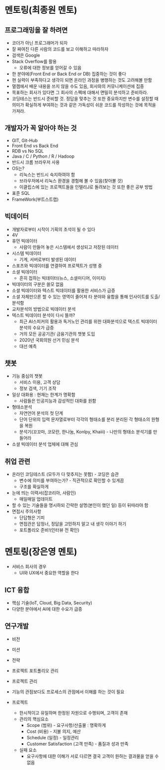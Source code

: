 # 멘토링(최종원 멘토)

## 프로그래밍을 잘 하려면

- 코더가 아닌 프로그래머가 되자
- 잘 짜여진 다른 사람의 코드를 보고 이해하고 따라하자
- 검색은 Google
- Stack Overflow를 활용
  - 오류에 대한 정보를 얻어갈 수 있음
- 한 분야에(Front End or Back End or DB) 집중하는 것이 좋다
- 현 실력이 부족하다고 생각이 되면 온라인 과정을 병행하는 것도 고려해볼 만함
- 멀캠에서 배운 내용을 쓰지 않을 수도 있음, 회사와의 커뮤니케이션에 집중
- 목표하는 회사가 있다면 그 회사의 스펙에 대해서 면밀히 분석하고 준비하라.
- 코딩테스는 반드시 준비할 것. 정답을 맞추는 것 또한 중요하지만 변수를 설정할 때 의미가 확실하게 부여하는 것과 같은 가독성이 쉬운 코드를 작성하는 것에 목적을 가져라.

## 개발자가 꼭 알아야 하는 것

- GIT, Git-Hub
- Front End vs Back End
- RDB vs No SQL
- Java / C / Python / R / Hadoop
- 반드시 크롬 브라우저 사용
- OS는?
  - 리눅스는 반드시 숙지하여야 함
  - 브라우저에서 리눅스 환경을 경험해 볼 수 있음(찾아볼 것)
  - 이클립스에 있는 프로젝트들을 인텔리J로 돌려보는 것 또한 좋은 공부 방법
- 표준 SQL
- FrameWork(부트스트랩)

## 빅데이터

- 개발자로부터 시작이 기획의 초석이 될 수 있다
- 4V
- 휴먼 빅데이터
  - 사람이 만들어 놓은 시스템에서 생성되고 저장된 데이터
- 시스템 빅데이터
  - 기계, 서버로부터 발생된 데이터
- 스포츠와 빅데이터를 연결하여 프로젝트가 성행 중
- 소셜 빅데이터
  - 흔히 접하는 빅데이터(뉴스, 소셜미디어, 이미지)
- 빅데이터의 구분은 쓸모 없음
- 소셜 빅데이터와 텍스트 빅데이터를 활용한 서비스가 급증
- 소셜 자체만으론 할 수 있는 영역이 줄어져 타 분야와 융합을 통해 인사이트를 도출/분석함
- 교차분석의 방법으로 빅데이터 분석
- 텍스트 빅데이터 분석이 다시 뜰까?
  - 최근 AI스피커의 활용과 독거노인 관리를 위한 대화분석으로 텍스트 빅데이터 분석의 수요가 급증
  - 거의 모든 공공기관/ 금융기관의 챗봇 도입
  - 2020년 국회의원 선거 민심 분석
  - 대선 예측

## 챗봇

- 기능 중심의 챗봇
  - 서비스 이용, 고객 상담
  - 정보 검색, 기기 조작
- 일상 대화용 : 현재는 한계가 명확함
  - 사람들은 인공지능과 감성적인 대화를 원함
- 형태소분석
  - 자연언어 분석의 첫 단계
  - 단어 단위의 입력 문자열로부터 각각의 형태소를 분리 분리된 각 형태소의 원형을 복원
  - 분석기(꼬꼬마, 코모란, 한나눔, Konlpy, Khaiii) - 나만의 형태소 분석기를 만들어라
- 소셜 빅데이터 분석 업체에 대해 관심

## 취업 관련

- 온라인 코딩테스트 (모두가 다 맞추지는 못함) - 코딩은 습관
  - 변수에 의미를 부여하는가? - 직관적으로 확인할 수 있게끔
  - 구조를 확실하게
- 눈에 띄는 이력서(잡코리아, 사람인)
  - 매일매일 업데이트
- 할 수 있는 기술들을 명시하되 간략한 설명(본인이 했던 일) 등이 뒤따라야 함
- 면접시 주의사항
  - 단답형은 기피
  - 면접관은 답정너, 정답을 고민하지 말고 내 생각 이야기 하기
  - 포트폴리오 준비!(인터뷰 전 확인)

# 멘토링(장은영 멘토)

- 서비스 회사의 경우 
  - UI와 UX에서 중요한 역할을 한다

## ICT 융합

- 핵심 기술(IoT, Cloud, Big Data, Security)
- 다양한 분야에서 AI에 대한 수요가 급증

## 연구개발

- 비전

- 미션

- 전략

- 프로젝트 포트폴리오 관리

- 프로젝트 관리

- 기능의 관점보다도 프로세스의 관점에서 이해를 하는 것이 필요

- 프로젝트

  - 한시적이고 유일하며 한정된 자원으로 수행되며, 고객이 존재
  - 관리의 핵심요소
    - Scope (범위) - 요구사항/산출물 : 명확하게
    - Cost (비용) - 지불 의지, 예산 
    - Schedule (일정) - 일정관리
    - Customer Satisfaction (고객 만족) - 품질과 성과 만족
  - 실패 요소
    - 요구사항에 대한 이해가 서로 다르면 결국 고객이 원하는 결과물을 얻을 수 없음

  